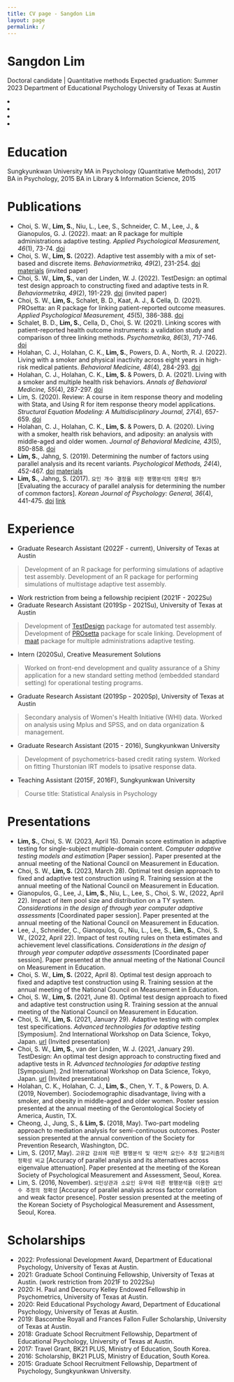 ```yaml
---
title: CV page - Sangdon Lim
layout: page
permalink: /
---
```


# Sangdon Lim
Doctoral candidate | Quantitative methods
Expected graduation: Summer 2023
Department of Educational Psychology
University of Texas at Austin

<div class="icons">
    <li><a href="mailto:sangdonlim@utexas.edu"><i class="fas fa-envelope fa-2x icon"></i></a></li>
    <li><a href="https://scholar.google.com/citations?user=D-uRjKYAAAAJ&hl=en"><i class="ai ai-google-scholar ai-2x icon"></i></a></li>
    <li><a href="https://github.com/sangdonlim"><i class="fab fa-github fa-2x icon"></i></a></li>
    <li><a href="https://www.linkedin.com/in/sangdonlim/"><i class="fab fa-linkedin fa-2x icon"></i></a></li>
</div>

# Education
Sungkyunkwan University
MA in Psychology (Quantitative Methods), 2017
BA in Psychology, 2015
BA in Library & Information Science, 2015

# Publications
* Choi, S. W., **Lim, S.**, Niu, L., Lee, S., Schneider, C. M., Lee, J., & Gianopulos, G. J. (2022). maat: an R package for multiple administrations adaptive testing. *Applied Psychological Measurement, 46*(1), 73-74. [doi](https://doi.org/10.1177/01466216211049212)
* Choi, S. W., **Lim, S.** (2022). Adaptive test assembly with a mix of set-based and discrete items. *Behaviormetrika, 49*(2), 231-254. [doi](https://doi.org/10.1007/s41237-021-00148-6) [materials](https://github.com/SangdonLim/mix_setbased_discrete) (invited paper)
* Choi, S. W., **Lim, S.**, van der Linden, W. J. (2022). TestDesign: an optimal test design approach to constructing fixed and adaptive tests in R. *Behaviormetrika, 49*(2), 191-229. [doi](https://doi.org/10.1007/s41237-021-00145-9) (invited paper)
* Choi, S. W., **Lim, S.**, Schalet, B. D., Kaat, A. J., & Cella, D. (2021). PROsetta: an R package for linking patient-reported outcome measures. *Applied Psychological Measurement, 45*(5), 386-388. [doi](https://doi.org/10.1177/01466216211013106)
* Schalet, B. D., **Lim, S.**, Cella, D., Choi, S. W. (2021). Linking scores with patient-reported health outcome instruments: a validation study and comparison of three linking methods. *Psychometrika, 86*(3), 717-746. [doi](https://doi.org/10.1007/s11336-021-09776-z)
* Holahan, C. J., Holahan, C. K., **Lim, S.**, Powers, D. A., North, R. J. (2022). Living with a smoker and physical inactivity across eight years in high-risk medical patients. *Behavioral Medicine, 48*(4), 284-293. [doi](https://doi.org/10.1080/08964289.2021.1889458)
* Holahan, C. J., Holahan, C. K., **Lim, S.** & Powers, D. A. (2021). Living with a smoker and multiple health risk behaviors. *Annals of Behavioral Medicine, 55*(4), 287-297. [doi](https://doi.org/10.1093/abm/kaaa059)
* Lim, S. (2020). Review: A course in item response theory and modeling with Stata, and Using R for item response theory model applications. *Structural Equation Modeling: A Multidisciplinary Journal, 27*(4), 657-659. [doi](https://doi.org/10.1080/10705511.2020.1740886)
* Holahan, C. J., Holahan, C. K., **Lim, S.** & Powers, D. A. (2020). Living with a smoker, health risk behaviors, and adiposity: an analysis with middle-aged and older women. *Journal of Behavioral Medicine, 43*(5), 850-858. [doi](https://doi.org/10.1007/s10865-019-00098-1)
* **Lim, S.**, Jahng, S. (2019). Determining the number of factors using parallel analysis and its recent variants. *Psychological Methods, 24*(4), 452-467. [doi](https://doi.org/10.1037/met0000230) [materials](https://github.com/SangdonLim/parallel_analysis)
* **Lim, S.**, Jahng, S. (2017). `요인 개수 결정을 위한 평행분석의 정확성 평가` [Evaluating the accuracy of parallel analysis for determining the number of common factors]. *Korean Journal of Psychology: General, 36*(4), 441-475. [doi](https://doi.org/10.22257/kjp.2017.09.36.4.441) [link](http://www.riss.kr/link?id=A105323656)

# Experience
* Graduate Research Assistant (2022F - current), University of Texas at Austin
> Development of an R package for performing simulations of adaptive test assembly.
> Development of an R package for performing simulations of multistage adaptive test assembly.
* Work restriction from being a fellowship recipient (2021F - 2022Su)
* Graduate Research Assistant (2019Sp - 2021Su), University of Texas at Austin
> Development of [TestDesign](https://cran.r-project.org/package=TestDesign) package for automated test assembly.
> Development of [PROsetta](https://cran.r-project.org/package=PROsetta) package for scale linking.
> Development of [maat](https://cran.r-project.org/package=maat) package for multiple administrations adaptive testing.
* Intern (2020Su), Creative Measurement Solutions
> Worked on front-end development and quality assurance of a Shiny application for a new standard setting method (embedded standard setting) for operational testing programs.
* Graduate Research Assistant (2019Sp - 2020Sp), University of Texas at Austin
> Secondary analysis of Women's Health Initiative (WHI) data.
> Worked on analysis using Mplus and SPSS, and on data organization & management.
* Graduate Research Assistant (2015 - 2016), Sungkyunkwan University
> Development of psychometrics-based credit rating system.
> Worked on fitting Thurstonian IRT models to ipsative response data.
* Teaching Assistant (2015F, 2016F), Sungkyunkwan University
> Course title: Statistical Analysis in Psychology

# Presentations
* **Lim, S.**, Choi, S. W. (2023, April 15). Domain score estimation in adaptive testing for single-subject multiple-domain content. *Computer adaptive testing models and estimation* [Paper session]. Paper presented at the annual meeting of the National Council on Measurement in Education.
* Choi, S. W., **Lim, S.** (2023, March 28). Optimal test design approach to fixed and adaptive test construction using R. Training session at the annual meeting of the National Council on Measurement in Education.
* Gianopulos, G., Lee, J., **Lim, S.**, Niu, L., Lee, S., Choi, S. W., (2022, April 22). Impact of item pool size and distribution on a TY system. *Considerations in the design of through year computer adaptive assessments* [Coordinated paper session]. Paper presented at the annual meeting of the National Council on Measurement in Education.
* Lee, J., Schneider, C., Gianopulos, G., Niu, L., Lee, S., **Lim, S.**, Choi, S. W., (2022, April 22). Impact of test routing rules on theta estimates and achievement level classifications. *Considerations in the design of through year computer adaptive assessments* [Coordinated paper session]. Paper presented at the annual meeting of the National Council on Measurement in Education.
* Choi, S. W., **Lim, S.** (2022, April 8). Optimal test design approach to fixed and adaptive test construction using R. Training session at the annual meeting of the National Council on Measurement in Education.
* Choi, S. W., **Lim, S.** (2021, June 8). Optimal test design approach to fixed and adaptive test construction using R. Training session at the annual meeting of the National Council on Measurement in Education.
* Choi, S. W., **Lim, S.** (2021, January 29). Adaptive testing with complex test specifications. *Advanced technologies for adaptive testing* [Symposium]. 2nd International Workshop on Data Science, Tokyo, Japan. [url](http://www.ai.lab.uec.ac.jp/symposium2021/) (Invited presentation)
* Choi, S. W., **Lim, S.**, van der Linden, W. J. (2021, January 29). TestDesign: An optimal test design approach to constructing fixed and adaptive tests in R. *Advanced technologies for adaptive testing* [Symposium]. 2nd International Workshop on Data Science, Tokyo, Japan. [url](http://www.ai.lab.uec.ac.jp/symposium2021/) (Invited presentation)
* Holahan, C. K., Holahan, C. J., **Lim, S.**, Chen, Y. T., & Powers, D. A. (2019, November). Sociodemographic disadvantage, living with a smoker, and obesity in middle-aged and older women. Poster session presented at the annual meeting of the Gerontological Society of America, Austin, TX.
* Cheong, J., Jung, S., & **Lim, S.** (2018, May). Two-part modeling approach to mediation analysis for semi-continuous outcomes. Poster session presented at the annual convention of the Society for Prevention Research, Washington, DC.
* Lim, S. (2017, May). `고유값 감쇠에 따른 평행분석 및 대안적 요인수 추정 알고리즘의 정확성 비교` [Accuracy of parallel analysis and its alternatives across eigenvalue attenuation]. Paper presented at the meeting of the Korean Society of Psychological Measurement and Assessment, Seoul, Korea.
* Lim, S. (2016, November). `요인상관과 소요인 유무에 따른 평행분석을 이용한 요인 수 추정의 정확성` [Accuracy of parallel analysis across factor correlation and weak factor presence]. Poster session presented at the meeting of the Korean Society of Psychological Measurement and Assessment, Seoul, Korea.

# Scholarships
* 2022: Professional Development Award, Department of Educational Psychology, University of Texas at Austin.
* 2021: Graduate School Continuing Fellowship, University of Texas at Austin. (work restriction from 2021F to 2022Su)
* 2020: H. Paul and Decourcy Kelley Endowed Fellowship in Psychometrics, University of Texas at Austin.
* 2020: Reid Educational Psychology Award, Department of Educational Psychology, University of Texas at Austin.
* 2019: Bascombe Royall and Frances Fallon Fuller Scholarship, University of Texas at Austin.
* 2018: Graduate School Recruitment Fellowship, Department of Educational Psychology, University of Texas at Austin.
* 2017: Travel Grant, BK21 PLUS, Ministry of Education, South Korea.
* 2016: Scholarship, BK21 PLUS, Ministry of Education, South Korea.
* 2015: Graduate School Recruitment Fellowship, Department of Psychology, Sungkyunkwan University.
